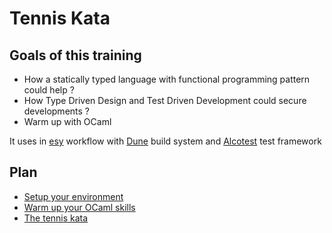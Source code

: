 # Tennis Kata

## Goals of this training

- How a statically typed language with functional programming pattern could help ?
- How Type Driven Design and Test Driven Development could secure developments ?
- Warm up with OCaml

It uses in [esy](https://esy.sh/) workflow with [Dune](https://dune.readthedocs.io/) build system and [Alcotest](https://github.com/mirage/alcotest) test framework

## Plan

- [Setup your environment](./doc/00-setup.md)
- [Warm up your OCaml skills](./doc/01-ocaml.md)
- [The tennis kata](./doc/02-kata.md)
